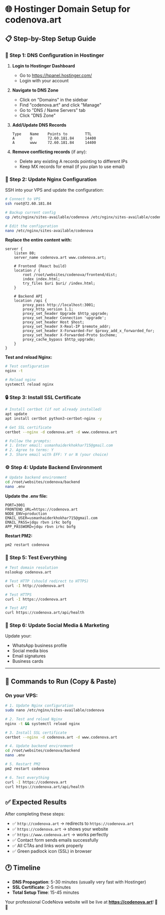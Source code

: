 # 🌐 Hostinger Domain Setup for codenova.art

## 📋 Step-by-Step Setup Guide

### 🔧 Step 1: DNS Configuration in Hostinger

1. **Login to Hostinger Dashboard**
   - Go to https://hpanel.hostinger.com/
   - Login with your account

2. **Navigate to DNS Zone**
   - Click on "Domains" in the sidebar
   - Find "codenova.art" and click "Manage"
   - Go to "DNS / Name Servers" tab
   - Click "DNS Zone"

3. **Add/Update DNS Records**
   ```
   Type    Name    Points to        TTL
   A       @       72.60.181.84     14400
   A       www     72.60.181.84     14400
   ```

4. **Remove conflicting records** (if any):
   - Delete any existing A records pointing to different IPs
   - Keep MX records for email (if you plan to use email)

### 🔄 Step 2: Update Nginx Configuration

SSH into your VPS and update the configuration:

```bash
# Connect to VPS
ssh root@72.60.181.84

# Backup current config
cp /etc/nginx/sites-available/codenova /etc/nginx/sites-available/codenova.backup

# Edit the configuration
nano /etc/nginx/sites-available/codenova
```

**Replace the entire content with:**

```nginx
server {
    listen 80;
    server_name codenova.art www.codenova.art;

    # Frontend (React build)
    location / {
        root /root/websites/codenova/frontend/dist;
        index index.html;
        try_files $uri $uri/ /index.html;
    }

    # Backend API
    location /api {
        proxy_pass http://localhost:3001;
        proxy_http_version 1.1;
        proxy_set_header Upgrade $http_upgrade;
        proxy_set_header Connection 'upgrade';
        proxy_set_header Host $host;
        proxy_set_header X-Real-IP $remote_addr;
        proxy_set_header X-Forwarded-For $proxy_add_x_forwarded_for;
        proxy_set_header X-Forwarded-Proto $scheme;
        proxy_cache_bypass $http_upgrade;
    }
}
```

**Test and reload Nginx:**

```bash
# Test configuration
nginx -t

# Reload nginx
systemctl reload nginx
```

### 🔒 Step 3: Install SSL Certificate

```bash
# Install certbot (if not already installed)
apt update
apt install certbot python3-certbot-nginx -y

# Get SSL certificate
certbot --nginx -d codenova.art -d www.codenova.art

# Follow the prompts:
# 1. Enter email: usmanhaiderkhokhar715@gmail.com
# 2. Agree to terms: Y
# 3. Share email with EFF: Y or N (your choice)
```

### ⚙️ Step 4: Update Backend Environment

```bash
# Update backend environment
cd /root/websites/codenova/backend
nano .env
```

**Update the .env file:**

```env
PORT=3001
FRONTEND_URL=https://codenova.art
NODE_ENV=production
EMAIL_USER=usmanhaiderkhokhar715@gmail.com
EMAIL_PASS=jdqu rbvn irkc bofg
APP_PASSWORD=jdqu rbvn irkc bofg
```

**Restart PM2:**

```bash
pm2 restart codenova
```

### 🧪 Step 5: Test Everything

```bash
# Test domain resolution
nslookup codenova.art

# Test HTTP (should redirect to HTTPS)
curl -I http://codenova.art

# Test HTTPS
curl -I https://codenova.art

# Test API
curl https://codenova.art/api/health
```

### 🎯 Step 6: Update Social Media & Marketing

Update your:
- WhatsApp business profile
- Social media bios
- Email signatures
- Business cards

---

## 🚀 Commands to Run (Copy & Paste)

### On your VPS:

```bash
# 1. Update Nginx configuration
sudo nano /etc/nginx/sites-available/codenova

# 2. Test and reload Nginx
nginx -t && systemctl reload nginx

# 3. Install SSL certificate
certbot --nginx -d codenova.art -d www.codenova.art

# 4. Update backend environment
cd /root/websites/codenova/backend
nano .env

# 5. Restart PM2
pm2 restart codenova

# 6. Test everything
curl -I https://codenova.art
curl https://codenova.art/api/health
```

## ✅ Expected Results

After completing these steps:
- ✅ `http://codenova.art` → redirects to `https://codenova.art`
- ✅ `https://codenova.art` → shows your website
- ✅ `https://www.codenova.art` → works perfectly
- ✅ Contact form sends emails successfully
- ✅ All CTAs and links work properly
- ✅ Green padlock icon (SSL) in browser

## 🕐 Timeline

- **DNS Propagation**: 5-30 minutes (usually very fast with Hostinger)
- **SSL Certificate**: 2-5 minutes
- **Total Setup Time**: 15-45 minutes

Your professional CodeNova website will be live at **https://codenova.art**! 🎨🚀

